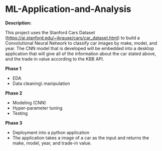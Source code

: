 # ML-Application-and-Analysis

**Description:**

This project uses the Stanford Cars Dataset (https://ai.stanford.edu/~jkrause/cars/car_dataset.html) to build a Convolutional Neural Network to classify car images by make, model, and year. The CNN model that is developed will be embedded into a desktop application that will give all of the information about the car stated above, and the trade in value according to the KBB API.  

**Phase 1**
- EDA
- Data cleaning\ manipulation

**Phase 2**
- Modeling (CNN)
- Hyper-parameter tuning
- Testing

**Phase 3**
- Deployment into a python application 
- The application takes a image of a car as the input and returns the make, model, year, and trade-in value.
